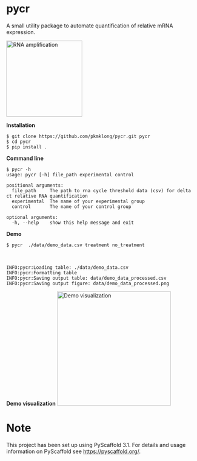 pycr
====
A small utility package to automate quantification of relative mRNA expression.

<img src="https://github.com/pkmklong/pycr/blob/master/images/Qpcr-cycling.png" height="200"  class="center" title="RNA amplification">

<b>Installation</b>

    $ git clone https://github.com/pkmklong/pycr.git pycr
    $ cd pycr
    $ pip install .


<b>Command line</b>

    $ pycr -h
    usage: pycr [-h] file_path experimental control

    positional arguments:
      file_path     The path to rna cycle threshold data (csv) for delta ct relative RNA quantification
      experimental  The name of your experimental group
      control       The name of your control group

    optional arguments:
      -h, --help    show this help message and exit
      

<b>Demo</b>

    $ pycr  ./data/demo_data.csv treatment no_treatment
<br>    

    INFO:pycr:Loading table: ./data/demo_data.csv
    INFO:pycr:Formatting table
    INFO:pycr:Saving output table: data/demo_data_processed.csv
    INFO:pycr:Saving output figure: data/demo_data_processed.png

<b>Demo visualization</b>
<img src="https://github.com/pkmklong/pycr/blob/master/images/demo_data_processed.png" height="300"  class="center" title="Demo visualization">

Note
====

This project has been set up using PyScaffold 3.1. For details and usage
information on PyScaffold see https://pyscaffold.org/.

